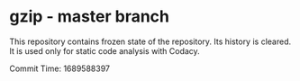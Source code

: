 # gzip - master branch

This repository contains frozen state of the repository.
Its history is cleared. It is used only for static code
analysis with Codacy.

Commit Time: 1689588397